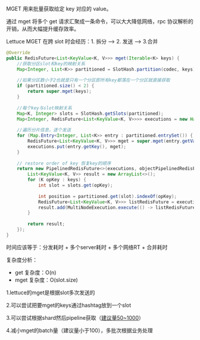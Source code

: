 MGET 用来批量获取给定 key 对应的 value。

通过 mget 将多个 get 请求汇聚成一条命令，可以大大降低网络，rpc 协议解析的开销，从而大幅提升缓存效率。



Lettuce MGET 在跨 slot 时会经历：1. 拆分 --> 2. 发送 --> 3.合并

```java
@Override
public RedisFuture<List<KeyValue<K, V>>> mget(Iterable<K> keys) {
    //获取分区slot和key的映射关系
    Map<Integer, List<K>> partitioned = SlotHash.partition(codec, keys);
 
    //如果分区数小于2也就是只有一个分区即所有key都落在一个分区就直接获取
    if (partitioned.size() < 2) {
        return super.mget(keys);
    }
 
    //每个key与slot映射关系
    Map<K, Integer> slots = SlotHash.getSlots(partitioned);
    Map<Integer, RedisFuture<List<KeyValue<K, V>>>> executions = new HashMap<>();
 
    //遍历分片信息，逐个发送
    for (Map.Entry<Integer, List<K>> entry : partitioned.entrySet()) {
        RedisFuture<List<KeyValue<K, V>>> mget = super.mget(entry.getValue());
        executions.put(entry.getKey(), mget);
    }
 
    // restore order of key 恢复key的顺序
    return new PipelinedRedisFuture<>(executions, objectPipelinedRedisFuture -> {
        List<KeyValue<K, V>> result = new ArrayList<>();
        for (K opKey : keys) {
            int slot = slots.get(opKey);
 
            int position = partitioned.get(slot).indexOf(opKey);
            RedisFuture<List<KeyValue<K, V>>> listRedisFuture = executions.get(slot);
            result.add(MultiNodeExecution.execute(() -> listRedisFuture.get().get(position)));
        }
 
        return result;
    });
}
```

时间应该等于：分发耗时 + 多个server耗时 + 多个网络RT + 合并耗时



复杂度分析：

- get 复杂度：O(n)
- mget 复杂度：O(slot.size)



1.lettuce的mget是根据slot多次发送的

2.可以尝试把要mget的keys通过hashtag放到一个slot

3.可以尝试根据shard然后pipeline获取（[建议量50~1000](https://lettuce.io/core/release/reference/#_pipelining_and_command_flushing)）

4.减小mget的batch量（建议量小于100），多批次根据业务处理